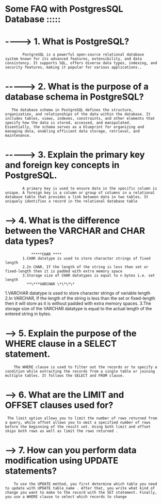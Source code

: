 # Some FAQ with PostgresSQL Database :::::

# ----> 1. What is PostgreSQL?

            PostgreSQL is a powerful open-source relational database system known for its advanced features, extensibility, and data consistency. It supports SQL, offers diverse data types, indexing, and security features, making it popular for various applications..
# -----> 2. What is the purpose of a database schema in PostgreSQL?

       The database schema in PostgreSQL defines the structure, organization, and relationships of the data within the database. It includes tables, views, indexes, constraints, and other elements that specify how the data is stored, accessed, and manipulated. Essentially, the schema serves as a blueprint for organizing and managing data, enabling efficient data storage, retrieval, and maintenance.
# -----> 3. Explain the primary key and foreign key concepts in PostgreSQL.

            A primary key is used to ensure data in the specific column is unique. A foreign key is a column or group of columns in a relational database table that provides a link between data in two tables. It uniquely identifies a record in the relational database table

# --> 4. What is the difference between the VARCHAR and CHAR data types?

                *****CHAR ****
            1.CHAR datatype is used to store character strings of fixed length
            2.In CHAR, If the length of the string is less than set or fixed-length then it is padded with extra memory space
            3.Storage size of CHAR datatypes is equal to n bytes i.e. set length
              **\***VARCHAR \*\*\*\*
1.VARCHAR datatype is used to store character strings of variable length
2.In VARCHAR, If the length of the string is less than the set or fixed-length then it will store as it is without padded with extra memory spaces.
3.The storage size of the VARCHAR datatype is equal to the actual length of the entered string in bytes.

#  -->  5. Explain the purpose of the WHERE clause in a SELECT statement.

        The WHERE clause is used to filter out the records or to specify a condition while extracting the records from a single table or joining multiple tables. It follows the SELECT and FROM clause.
#  -->  6. What are the LIMIT and OFFSET clauses used for?

     The limit option allows you to limit the number of rows returned from a query, while offset allows you to omit a specified number of rows before the beginning of the result set. Using both limit and offset skips both rows as well as limit the rows returned .
#  -->  7. How can you perform data modification using UPDATE statements?

        To use the UPDATE method, you first determine which table you need to update with UPDATE table_name . After that, you write what kind of change you want to make to the record with the SET statement. Finally, you use a WHERE clause to select which records to change

